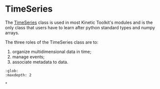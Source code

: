 # TimeSeries

The [TimeSeries](../../api/kineticstoolkit.TimeSeries.rst) class is used in most Kinetic Toolkit's modules and is the only class that users have to learn after python standard types and numpy arrays.

The three roles of the TimeSeries class are to:

1. organize multidimensional data in time;
2. manage events;
3. associate metadata to data.

```{toctree}
:glob:
:maxdepth: 2

*
```